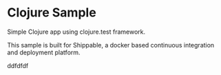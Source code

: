 Clojure Sample
=====================

Simple Clojure app using clojure.test framework.

This sample is built for Shippable, a docker based continuous integration and deployment platform.

ddfdfdf
